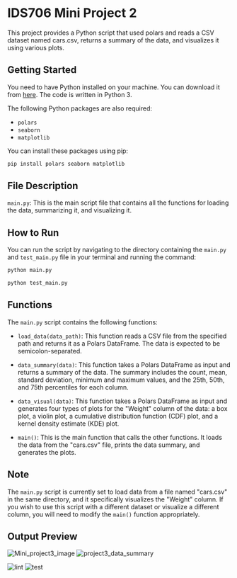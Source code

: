 # IDS706 Mini Project 2

This project provides a Python script that used polars and reads a CSV dataset named cars.csv, returns a summary of the data, and visualizes it using various plots.

## Getting Started

You need to have Python installed on your machine. You can download it from [here](https://www.python.org/downloads/). The code is written in Python 3.

The following Python packages are also required:
- `polars`
- `seaborn`
- `matplotlib`

You can install these packages using pip:

```bash
pip install polars seaborn matplotlib
```

## File Description

`main.py`: This is the main script file that contains all the functions for loading the data, summarizing it, and visualizing it.

## How to Run

You can run the script by navigating to the directory containing the `main.py` and `test_main.py` file in your terminal and running the command:

```bash
python main.py
```
```bash
python test_main.py
```

## Functions

The `main.py` script contains the following functions:

- `load_data(data_path)`: This function reads a CSV file from the specified path and returns it as a Polars DataFrame. The data is expected to be semicolon-separated.

- `data_summary(data)`: This function takes a Polars DataFrame as input and returns a summary of the data. The summary includes the count, mean, standard deviation, minimum and maximum values, and the 25th, 50th, and 75th percentiles for each column.

- `data_visual(data)`: This function takes a Polars DataFrame as input and generates four types of plots for the "Weight" column of the data: a box plot, a violin plot, a cumulative distribution function (CDF) plot, and a kernel density estimate (KDE) plot.

- `main()`: This is the main function that calls the other functions. It loads the data from the "cars.csv" file, prints the data summary, and generates the plots.

## Note

The `main.py` script is currently set to load data from a file named "cars.csv" in the same directory, and it specifically visualizes the "Weight" column. If you wish to use this script with a different dataset or visualize a different column, you will need to modify the `main()` function appropriately.

## Output Preview
![Mini_project3_image](https://github.com/yabeizeng1121/Mini_project_3/assets/143656459/ee8f9c15-128f-441d-8273-86fa8d9a2c1c)
![project3_data_summary](https://github.com/yabeizeng1121/Mini_project_3/assets/143656459/92379e73-69c9-4cde-babb-c17033e44d86)

![lint](https://github.com/yabeizeng1121/Mini_project_3/assets/143656459/7bf7a4f5-1f1a-483d-982f-e6458484212f)
![test](https://github.com/yabeizeng1121/Mini_project_3/assets/143656459/320a14c0-8c62-497d-95cc-cdc5bfe422c0)


